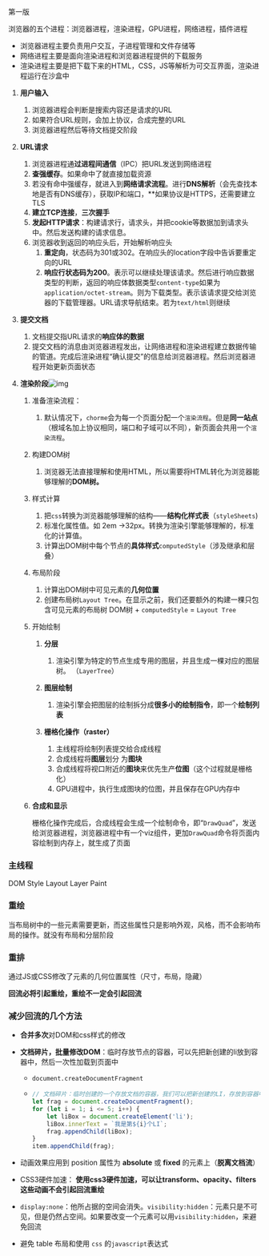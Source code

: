 第一版

浏览器的五个进程：浏览器进程，渲染进程，GPU进程，网络进程，插件进程

- 浏览器进程主要负责用户交互，子进程管理和文件存储等
- 网络进程主要是面向渲染进程和浏览器进程提供的下载服务
- 渲染进程主要是把下载下来的HTML，CSS，JS等解析为可交互界面，渲染进程运行在沙盒中



1. **用户输入**

   1. 浏览器进程会判断是搜索内容还是请求的URL
   2. 如果符合URL规则，会加上协议，合成完整的URL
   3. 浏览器进程然后等待文档提交阶段

2. **URL请求**

   1. 浏览器进程通**过进程间通信**（IPC）把URL发送到网络进程
   2. **查强缓存**。如果命中了就直接加载资源
   3. 若没有命中强缓存，就进入到**网络请求流程**。进行**DNS解析**（会先查找本地是否有DNS缓存），获取IP和端口，**如果协议是HTTPS，还需要建立TLS
   4. **建立TCP连接**，**三次握手**
   5. **发起HTTP请求**：构建请求行，请求头，并把cookie等数据加到请求头中。然后发送构建的请求信息。
   6. 浏览器收到返回的响应头后，开始解析响应头
      1. **重定向**，状态码为301或302。在响应头的location字段中告诉要重定向的URL
      2. **响应行状态码为200**。表示可以继续处理该请求。然后进行响应数据类型的判断，返回的响应体数据类型`content-type`如果为`application/octet-stream`。则为下载类型。表示该请求提交给浏览器的下载管理器。URL请求导航结束。若为`text/html`则继续

   

3. **提交文档**

   1. 文档提交指URL请求的**响应体的数据**
   2. 提交文档的消息由浏览器进程发出，让网络进程和渲染进程建立数据传输的管道。完成后渲染进程“确认提交”的信息给浏览器进程。然后浏览器进程开始更新页面状态

4. **渲染阶段**![img](https://img-blog.csdn.net/20180330135750219)

   1. 准备渲染流程：

      1. 默认情况下，`chorme`会为每一个页面分配一个`渲染流程`。但是**同一站点**（根域名加上协议相同，端口和子域可以不同），新页面会共用一个`渲染流程`。

   2. 构建DOM树

      1. 浏览器无法直接理解和使用HTML，所以需要将HTML转化为浏览器能够理解的**DOM树。**

   3. 样式计算

      1. 把`css`转换为浏览器能够理解的结构——**结构化样式表**（`styleSheets`)
      2. 标准化属性值。如 2em ->32px。转换为渲染引擎能够理解的，标准化的计算值。
      3. 计算出DOM树中每个节点的**具体样式**`computedStyle`（涉及继承和层叠）

   4. 布局阶段

      1. 计算出DOM树中可见元素的**几何位置**
      2. 创建布局树`Layout Tree`。在显示之前，我们还要额外的构建一棵只包含可见元素的布局树 DOM树 + `computedStyle` = `Layout Tree`

   5. 开始绘制

      1. **分层**

         1. 渲染引擎为特定的节点生成专用的图层，并且生成一棵对应的图层树。  （`LayerTree`）

      2. **图层绘制**

         1. 渲染引擎会把图层的绘制拆分成**很多小的绘制指令**，即一个**绘制列表**

      3. **栅格化操作（raster）**

         1. 主线程将绘制列表提交给合成线程
         2. 合成线程将**图层**划分 为**图块**
         3. 合成线程将视口附近的**图块**来优先生产**位图**（这个过程就是栅格化）
         4. GPU进程中，执行生成图块的位图，并且保存在GPU内存中

         

   6. **合成和显示**

      栅格化操作完成后，合成线程会生成一个绘制命令，即“`DrawQuad`”，发送给浏览器进程，浏览器进程中有一个viz组件，更加`DrawQuad`命令将页面内容绘制到内存上，就生成了页面





### 主线程

   DOM Style Layout Layer Paint

   

### 重绘

   当布局树中的一些元素需要更新，而这些属性只是影响外观，风格，而不会影响布局的操作。就没有布局和分层阶段

### 重排

通过JS或CSS修改了元素的几何位置属性（尺寸，布局，隐藏）

**回流必将引起重绘，重绘不一定会引起回流**





### 减少回流的几个方法

- **合并多次**对DOM和css样式的修改

- **文档碎片，批量修改DOM**：临时存放节点的容器，可以先把新创建的li放到容器中，然后一次性加载到页面中

  - `document.createDocumentFragment`

  - ```js
    // 文档碎片：临时创建的一个存放文档的容器，我们可以把新创建的LI，存放到容器中，当所有的LI都存储完，我们统一把容器中的内容增加到页面中（只触发一次回流）
    let frag = document.createDocumentFragment();
    for (let i = 1; i <= 5; i++) {
        let liBox = document.createElement('li');
        liBox.innerText = `我是第${i}个LI`;
        frag.appendChild(liBox);
    }
    item.appendChild(frag); 
    
    ```

- 动画效果应用到 position 属性为 **absolute** 或 **fixed** 的元素上（**脱离文档流**）

- CSS3硬件加速： **使用css3硬件加速，可以让transform、opacity、filters这些动画不会引起回流重绘** 

- `display:none`：他所占据的空间会消失。`visibility:hidden`：元素只是不可见，但是仍然占空间。如果要改变一个元素可以用`visibility:hidden`，来避免回流

- 避免 table 布局和使用 `css` 的`javascript`表达式



​	



